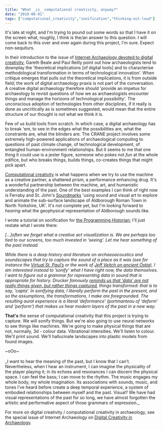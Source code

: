 ```yaml
---
title: "What _is_ computational creativity, anyway?"
date: "2019-08-01"
tags: ["computational_creativity","sonification","thinking-out-loud"]
---
```

It's late at night, and I'm trying to pound out some words so that I have it on the screen what, roughly, I think is the/an answer to this question. I will come back to this over and over again during this project, I'm sure. Expect non-sequiturs.

In their introduction to the issue of [Internet Archaeology devoted to digital creativity](https://intarch.ac.uk/journal/issue44/introduction.html), Gareth Beale and Paul Reilly point out how archaeologists tend to downplay the 'theoretical implications [of digital tools] and to characterise methodological transformation in terms of technological innovation'. When critique emerges that pulls out the theoretical implications, it is from outside field; the work of digital archaeology praxis is not part of the conversation. A creative digital archaeology therefore should 'provide an impetus for archaeology to revisit questions of how we as archaeologists encounter things and manage the horizons of technological possibility'. The unconscious adoption of technologies from other disciplines, if it really is done as uncritically as is sometimes suggested, would mean that the entire structure of our thought is not what we think it is.

Few of us build tools from scratch. In which case, a digital archaeology has to break 'em, to see in the edges what the possibilities are, what the constraints are, what the blinders are. The CRANE project involves some extremely high-powered applications of archaeological computing to questions of past climate change, of technological development, of entangled human-environment relationships. But it seems to me that one thing it could use is a jester figure, someone who pokes not _fun_ at the whole edifice, but who breaks things, builds things, co-creates things that might pick apart.

[Computational creativity](https://en.wikipedia.org/wiki/Computational_creativity) is what happens when we try to use the machine as a creative partner, a shattered prism, a performance enhancing drug. It's a wonderful partnership between the machine, art, and humanistic understanding of the past. One of the best examples I can think of right now is Ferraby and St. John's [Soundmarks](https://soundmarks.co.uk/) 'using sound and visual art to explore and animate the sub-surface landscape of Aldborough Roman Town in North Yorkshire, UK'. It's not complete yet, but I'm looking forward to _hearing_ what the geophysical representation of Aldborough sounds like.

I wrote a tutorial on sonification for [the Programming Historian](https://programminghistorian.org/en/lessons/sonification); I'll just restate what I wrote there:

_[...]often we forget what a creative act visualization is. We are perhaps too tied to our screens, too much invested in ‘seeing’. Let me hear something of the past instead._

_While there is a deep history and literature on archaeoacoustics and soundscapes that try to capture the sound of a place as it was (see for instance the [Virtual St. Paul’s](https://www.digitalstudies.org/articles/10.16995/dscn.58) or the work of [Jeff Veitch on ancient Ostia](https://jeffdveitch.wordpress.com/)), I am interested instead to ’sonify’ what I have right now, the data themselves. I want to figure out a grammar for representing data in sound that is appropriate for history. Drucker famously [reminds us that ‘data’ are not really things given, but rather things captured](https://programminghistorian.org/en/lessons/sonification#Drucker), things transformed: that is to say, ‘capta’. In sonifying data, I literally perform the past in the present, and so the assumptions, the transformations, I make are foregrounded. The resulting aural experience is a literal ‘deformance’ (portmanteau of ‘deform’ and ‘perform’) that makes us hear modern layers of the past in a new way._

**That's** the sense of computational creativity that this project is trying to capture. We will sonify things. But we're also going to use neural networks to see things like machines. We're going to make physical things that are not, normally, 3d - colour data. Vibrational intensities. We'll listen to colour. We'll print sound. We'll hallucinate landscapes into plastic models from found images.

<div align="centre">~oOo~</div>
<br>
_I want to hear the meaning of the past, but I know that I can’t. Nevertheless, when I hear an instrument, I can imagine the physicality of the player playing it; in its echoes and resonances I can discern the physical space. I can feel the bass; I can move to the rhythm. The music engages my whole body, my whole imagination. Its associations with sounds, music, and tones I’ve heard before create a deep temporal experience, a system of embodied relationships between myself and the past. Visual? We have had visual representations of the past for so long, we have almost forgotten the artistic and performative aspect of those grammars of expression._

For more on digital creativity / computational creativity in archaeology, see the special issue of Internet Archaeology on [Digital Creativity in Archaeology](http://intarch.ac.uk/journal/issue44/).
